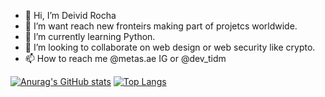 - 👋 Hi, I’m Deivid Rocha
- 👀 I’m want reach new fronteirs making part of projetcs worldwide.
- 🌱 I’m currently learning Python.
- 💞️ I’m looking to collaborate on web design or web security like crypto.
- 📫 How to reach me @metas.ae IG or @dev_tidm

[![Anurag's GitHub stats](https://github-readme-stats.vercel.app/api?username=deividsrocha&show_icons=true&theme=radical)](https://github.com/anuraghazra/github-readme-stats)
[![Top Langs](https://github-readme-stats.vercel.app/api/top-langs/?username=deividsrocha&layout=compact&show_icons=true&theme=radical)](https://github.com/anuraghazra/github-readme-stats)
<!---
deividsrocha/deividsrocha is a ✨ special ✨ repository because its `README.md` (this file) appears on your GitHub profile.
You can click the Preview link to take a look at your changes.
--->

